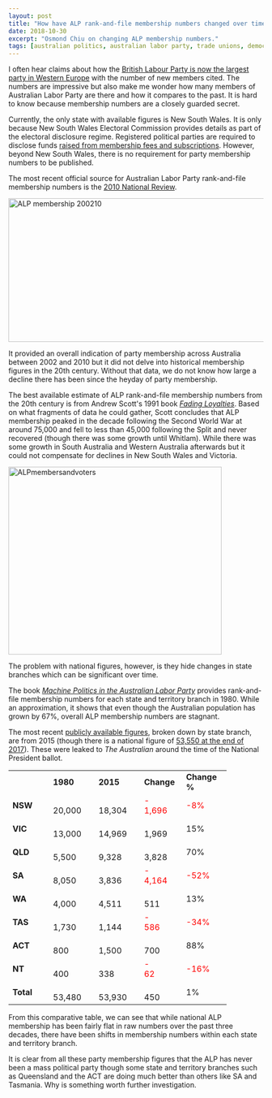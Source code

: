 ```yaml
---
layout: post
title: "How have ALP rank-and-file membership numbers changed over time?"
date: 2018-10-30
excerpt: "Osmond Chiu on changing ALP membership numbers."
tags: [australian politics, australian labor party, trade unions, democracy,]
---
```



I often hear claims about how the <a href="https://www.theguardian.com/politics/2016/sep/27/jeremy-corbyns-team-targets-labour-membership-one-million">British Labour Party is now the largest party in Western Europe</a> with the number of new members cited. The numbers are impressive but also make me wonder how many members of Australian Labor Party are there and how it compares to the past. It is hard to know because membership numbers are a closely guarded secret.

Currently, the only state with available figures is New South Wales. It is only because New South Wales Electoral Commission provides details as part of the electoral disclosure regime. Registered political parties are required to disclose funds <a href="http://searchdecs.elections.nsw.gov.au/Details.aspx?EFID=a0S6F00000oIlhnUAC&amp;ID1=0019000000twe38AAA&amp;RPID=2017H1">raised from membership fees and subscriptions</a>. However, beyond New South Wales, there is no requirement for party membership numbers to be published.

The most recent official source for Australian Labor Party rank-and-file membership numbers is the <a href="http://resources.news.com.au/files/2011/02/18/1226008/222073-labor-review-report.pdf">2010 National Review</a>.

<img src="https://agitateeducateopine.files.wordpress.com/2018/10/alp-membership-200210.png" class="alignnone size-full wp-image-3544" height="283" alt="ALP membership 200210" width="511">

It provided an overall indication of party membership across Australia between 2002 and 2010 but it did not delve into historical membership figures in the 20th century. Without that data, we do not know how large a decline there has been since the heyday of party membership.

The best available estimate of ALP rank-and-file membership numbers from the 20th century is from Andrew Scott's 1991 book <em><a href="https://dro.deakin.edu.au/eserv/DU:30034396/scott-fadingloyalties-1991.pdf">Fading Loyalties</a></em>. Based on what fragments of data he could gather, Scott concludes that ALP membership peaked in the decade following the Second World War at around 75,000 and fell to less than 45,000 following the Split and never recovered (though there was some growth until Whitlam). While there was some growth in South Australia and Western Australia afterwards but it could not compensate for declines in New South Wales and Victoria.

<img src="https://agitateeducateopine.files.wordpress.com/2018/10/alpmembersandvoters.png" class="alignnone wp-image-3545 size-full" height="370" alt="ALPmembersandvoters" width="421">

The problem with national figures, however, is they hide changes in state branches which can be significant over time.

The book <em><a href="https://catalogue.nla.gov.au/Record/1944502">Machine Politics in the Australian Labor Party</a></em> provides rank-and-file membership numbers for each state and territory branch in 1980. While an approximation, it shows that even though the Australian population has grown by 67%, overall ALP membership numbers are stagnant.

The most recent <a href="https://www.theaustralian.com.au/national-affairs/membership-reforms-see-recruits-rally-to-labor-cause/news-story/9c7e3c8507295e97f9b47b960535be00">publicly available figures</a>, broken down by state branch, are from 2015 (though there is a national figure of <a href="https://www.theaustralian.com.au/national-affairs/members-flee-labor-despite-shortens-target/news-story/b1da2d450780aa14eac5ecbff2dd7360">53,550 at the end of 2017</a>). These were leaked to <em>The Australian</em> around the time of the National President ballot.
<table width="351">
<tbody>
<tr>
<td width="64"></td>
<td width="74"><strong>1980</strong></td>
<td width="74"><strong>2015</strong></td>
<td width="67"><strong>Change</strong></td>
<td width="72"><strong>Change %</strong></td>
</tr>
<tr>
<td><strong>NSW</strong></td>
<td>         20,000</td>
<td>         18,304</td>
<td><span style="color:#ff0000;">-       1,696</span></td>
<td><span style="color:#ff0000;">-8%</span></td>
</tr>
<tr>
<td><strong>VIC</strong></td>
<td>         13,000</td>
<td>         14,969</td>
<td>         1,969</td>
<td>15%</td>
</tr>
<tr>
<td><strong>QLD</strong></td>
<td>           5,500</td>
<td>           9,328</td>
<td>         3,828</td>
<td>70%</td>
</tr>
<tr>
<td><strong>SA</strong></td>
<td>           8,050</td>
<td>           3,836</td>
<td><span style="color:#ff0000;">-       4,164</span></td>
<td><span style="color:#ff0000;">-52%</span></td>
</tr>
<tr>
<td><strong>WA</strong></td>
<td>           4,000</td>
<td>           4,511</td>
<td>           511</td>
<td>13%</td>
</tr>
<tr>
<td><strong>TAS</strong></td>
<td>           1,730</td>
<td>           1,144</td>
<td><span style="color:#ff0000;">-           586</span></td>
<td><span style="color:#ff0000;">-34%</span></td>
</tr>
<tr>
<td><strong>ACT</strong></td>
<td>               800</td>
<td>           1,500</td>
<td>            700</td>
<td>88%</td>
</tr>
<tr>
<td><strong>NT</strong></td>
<td>               400</td>
<td>               338</td>
<td><span style="color:#ff0000;">-             62</span></td>
<td><span style="color:#ff0000;">-16%</span></td>
</tr>
<tr>
<td><strong>Total</strong></td>
<td>         53,480</td>
<td>         53,930</td>
<td>            450</td>
<td>1%</td>
</tr>
</tbody>
</table>
From this comparative table, we can see that while national ALP membership has been fairly flat in raw numbers over the past three decades, there have been shifts in membership numbers within each state and territory branch.

It is clear from all these party membership figures that the ALP has never been a mass political party though some state and territory branches such as Queensland and the ACT are doing much better than others like SA and Tasmania. Why is something worth further investigation.
